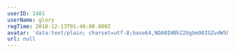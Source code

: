```yaml
---
userID: 1481
userName: glory
regTime: 2018-12-13T01:48:00.000Z
avatar: 'data:text/plain; charset=utf-8;base64,NDA0IHBhZ2Ugbm90IGZvdW5kCg=='
url: null
---
```



